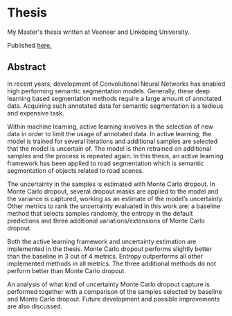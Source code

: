 # Thesis
My Master's thesis written at Veoneer and Linköping University.

Published [here.](https://liu.diva-portal.org/smash/get/diva2:1259079/FULLTEXT01.pdf)


## Abstract
In recent years, development of Convolutional Neural Networks has enabled high performing semantic segmentation models. Generally, these deep learning based segmentation methods require a large amount of annotated data. Acquiring such annotated data for semantic segmentation is a tedious and expensive task.

Within machine learning, active learning involves in the selection of new data in order to limit the usage of annotated data. In active learning, the model is trained for several iterations and additional samples are selected that the model is uncertain of. The model is then retrained on additional samples and the process is repeated again. In this thesis, an active learning framework has been applied to road segmentation which is semantic segmentation of objects related to road scenes.

The uncertainty in the samples is estimated with Monte Carlo dropout. In Monte Carlo dropout, several dropout masks are applied to the model and the variance is captured, working as an estimate of the model’s uncertainty. Other metrics to rank the uncertainty evaluated in this work are: a baseline method that selects samples randomly, the entropy in the default predictions and three additional variations/extensions of Monte Carlo dropout.

Both the active learning framework and uncertainty estimation are implemented in the thesis. Monte Carlo dropout performs slightly better than the baseline in 3 out of 4 metrics. Entropy outperforms all other implemented methods in all metrics. The three additional methods do not perform better than Monte Carlo dropout.

An analysis of what kind of uncertainty Monte Carlo dropout capture is performed together with a comparison of the samples selected by baseline and Monte Carlo dropout. Future development and possible improvements are also discussed.
